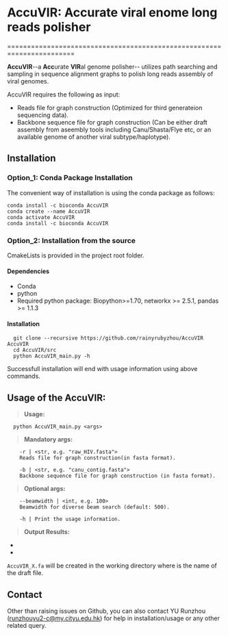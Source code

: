 # AccuVIR: Accurate viral enome long reads polisher
=======================================================================

**AccuVIR**--a **Acc**urate **VIR**al genome polisher-- utilizes path searching and sampling in sequence alignment graphs to polish long reads assembly of viral genomes. 

AccuVIR requires the following as input:
+ Reads file for graph construction (Optimized for third generateion sequencing data).
+ Backbone sequence file for graph construction (Can be either draft assembly from aseembly tools including Canu/Shasta/Flye  etc, or an available genome of another viral subtype/haplotype).
 
## Installation

### Option_1: Conda Package Installation
The convenient way of installation is using the conda package as follows:
```console
conda install -c bioconda AccuVIR
conda create --name AccuVIR
conda activate AccuVIR 
conda install -c bioconda AccuVIR
```

### Option_2: Installation from the source
CmakeLists is provided in the project root folder. 

#### Dependencies
- Conda
- python
- Required python package: Biopython>=1.70, networkx >= 2.5.1, pandas >= 1.1.3

#### Installation
```console
  git clone --recursive https://github.com/rainyrubyzhou/AccuVIR AccuVIR
  cd AccuVIR/src
  python AccuVIR_main.py -h
```
Successfull installation will end with usage information using above commands.


## Usage of the AccuVIR: 

>**Usage:**
```console
  python AccuVIR_main.py <args>
```

>**Mandatory args:**
```console
	-r | <str, e.g. "raw_HIV.fasta">
	Reads file for graph construction(in fasta format). 

	-b | <str, e.g. "canu_contig.fasta">
	Backbone sequence file for graph construction (in fasta format). 
```
>**Optional args:**
```console
	--beamwidth | <int, e.g. 100>
	Beamwidth for diverse beam search (default: 500).

 	-h | Print the usage information. 
```

>**Output Results:** 
+ 
+
`AccuVIR_X.fa` will be created in the working directory where <X> is the name of the draft file. 

## Contact
Other than raising issues on Github, you can also contact YU Runzhou (runzhouyu2-c@my.cityu.edu.hk) for help in installation/usage or any other related query.




